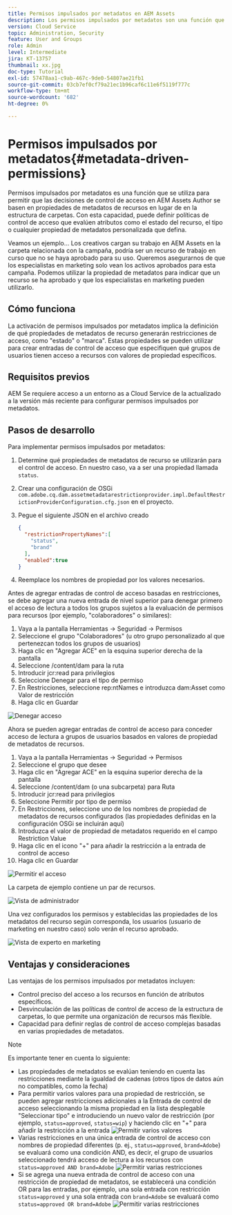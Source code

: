 ```yaml
---
title: Permisos impulsados por metadatos en AEM Assets
description: Los permisos impulsados por metadatos son una función que se utiliza para restringir el acceso en función de las propiedades de los metadatos de los recursos, en lugar de la estructura de carpetas.
version: Cloud Service
topic: Administration, Security
feature: User and Groups
role: Admin
level: Intermediate
jira: KT-13757
thumbnail: xx.jpg
doc-type: Tutorial
exl-id: 57478aa1-c9ab-467c-9de0-54807ae21fb1
source-git-commit: 03cb7ef0cf79a21ec1b96caf6c11e6f5119f777c
workflow-type: tm+mt
source-wordcount: '682'
ht-degree: 0%

---
```


# Permisos impulsados por metadatos{#metadata-driven-permissions}

Permisos impulsados por metadatos es una función que se utiliza para permitir que las decisiones de control de acceso en AEM Assets Author se basen en propiedades de metadatos de recursos en lugar de en la estructura de carpetas. Con esta capacidad, puede definir políticas de control de acceso que evalúen atributos como el estado del recurso, el tipo o cualquier propiedad de metadatos personalizada que defina.

Veamos un ejemplo... Los creativos cargan su trabajo en AEM Assets en la carpeta relacionada con la campaña, podría ser un recurso de trabajo en curso que no se haya aprobado para su uso. Queremos asegurarnos de que los especialistas en marketing solo vean los activos aprobados para esta campaña. Podemos utilizar la propiedad de metadatos para indicar que un recurso se ha aprobado y que los especialistas en marketing pueden utilizarlo.

## Cómo funciona

La activación de permisos impulsados por metadatos implica la definición de qué propiedades de metadatos de recurso generarán restricciones de acceso, como &quot;estado&quot; o &quot;marca&quot;. Estas propiedades se pueden utilizar para crear entradas de control de acceso que especifiquen qué grupos de usuarios tienen acceso a recursos con valores de propiedad específicos.

## Requisitos previos

AEM Se requiere acceso a un entorno as a Cloud Service de la actualizado a la versión más reciente para configurar permisos impulsados por metadatos.


## Pasos de desarrollo

Para implementar permisos impulsados por metadatos:

1. Determine qué propiedades de metadatos de recurso se utilizarán para el control de acceso. En nuestro caso, va a ser una propiedad llamada `status`.
1. Crear una configuración de OSGi `com.adobe.cq.dam.assetmetadatarestrictionprovider.impl.DefaultRestrictionProviderConfiguration.cfg.json` en el proyecto.
1. Pegue el siguiente JSON en el archivo creado

   ```json
   {
     "restrictionPropertyNames":[
       "status",
       "brand"
     ],
     "enabled":true
   }
   ```

1. Reemplace los nombres de propiedad por los valores necesarios.


Antes de agregar entradas de control de acceso basadas en restricciones, se debe agregar una nueva entrada de nivel superior para denegar primero el acceso de lectura a todos los grupos sujetos a la evaluación de permisos para recursos (por ejemplo, &quot;colaboradores&quot; o similares):

1. Vaya a la pantalla Herramientas → Seguridad → Permisos
1. Seleccione el grupo &quot;Colaboradores&quot; (u otro grupo personalizado al que pertenezcan todos los grupos de usuarios)
1. Haga clic en &quot;Agregar ACE&quot; en la esquina superior derecha de la pantalla
1. Seleccione /content/dam para la ruta
1. Introducir jcr:read para privilegios
1. Seleccione Denegar para el tipo de permiso
1. En Restricciones, seleccione rep:ntNames e introduzca dam:Asset como Valor de restricción
1. Haga clic en Guardar

![Denegar acceso](./assets/metadata-driven-permissions/deny-access.png)

Ahora se pueden agregar entradas de control de acceso para conceder acceso de lectura a grupos de usuarios basados en valores de propiedad de metadatos de recursos.

1. Vaya a la pantalla Herramientas → Seguridad → Permisos
1. Seleccione el grupo que desee
1. Haga clic en &quot;Agregar ACE&quot; en la esquina superior derecha de la pantalla
1. Seleccione /content/dam (o una subcarpeta) para Ruta
1. Introducir jcr:read para privilegios
1. Seleccione Permitir por tipo de permiso
1. En Restricciones, seleccione uno de los nombres de propiedad de metadatos de recursos configurados (las propiedades definidas en la configuración OSGi se incluirán aquí)
1. Introduzca el valor de propiedad de metadatos requerido en el campo Restriction Value
1. Haga clic en el icono &quot;+&quot; para añadir la restricción a la entrada de control de acceso
1. Haga clic en Guardar

![Permitir el acceso](./assets/metadata-driven-permissions/allow-access.png)

La carpeta de ejemplo contiene un par de recursos.

![Vista de administrador](./assets/metadata-driven-permissions/admin-view.png)

Una vez configurados los permisos y establecidas las propiedades de los metadatos del recurso según corresponda, los usuarios (usuario de marketing en nuestro caso) solo verán el recurso aprobado.

![Vista de experto en marketing](./assets/metadata-driven-permissions/marketeer-view.png)

## Ventajas y consideraciones

Las ventajas de los permisos impulsados por metadatos incluyen:

- Control preciso del acceso a los recursos en función de atributos específicos.
- Desvinculación de las políticas de control de acceso de la estructura de carpetas, lo que permite una organización de recursos más flexible.
- Capacidad para definir reglas de control de acceso complejas basadas en varias propiedades de metadatos.

>[!NOTE]
>
> Es importante tener en cuenta lo siguiente:
> 
> - Las propiedades de metadatos se evalúan teniendo en cuenta las restricciones mediante la igualdad de cadenas (otros tipos de datos aún no compatibles, como la fecha)
> - Para permitir varios valores para una propiedad de restricción, se pueden agregar restricciones adicionales a la Entrada de control de acceso seleccionando la misma propiedad en la lista desplegable &quot;Seleccionar tipo&quot; e introduciendo un nuevo valor de restricción (por ejemplo, `status=approved`, `status=wip`) y haciendo clic en &quot;+&quot; para añadir la restricción a la entrada
> ![Permitir varios valores](./assets/metadata-driven-permissions/allow-multiple-values.png)
> - Varias restricciones en una única entrada de control de acceso con nombres de propiedad diferentes (p. ej., `status=approved`, `brand=Adobe`) se evaluará como una condición AND, es decir, el grupo de usuarios seleccionado tendrá acceso de lectura a los recursos con `status=approved AND brand=Adobe`
> ![Permitir varias restricciones](./assets/metadata-driven-permissions/allow-multiple-restrictions.png)
> - Si se agrega una nueva entrada de control de acceso con una restricción de propiedad de metadatos, se establecerá una condición OR para las entradas, por ejemplo, una sola entrada con restricción `status=approved` y una sola entrada con `brand=Adobe` se evaluará como `status=approved OR brand=Adobe`
> ![Permitir varias restricciones](./assets/metadata-driven-permissions/allow-multiple-aces.png)
